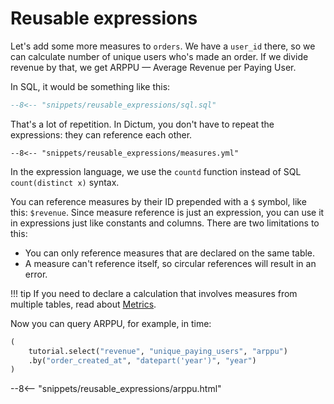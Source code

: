 # Reusable expressions

Let's add some more measures to `orders`. We have a `user_id` there, so we can calculate
number of unique users who's made an order. If we divide revenue by that, we get ARPPU —
Average Revenue per Paying User.

In SQL, it would be something like this:

```sql
--8<-- "snippets/reusable_expressions/sql.sql"
```

That's a lot of repetition. In Dictum, you don't have to repeat the expressions:
they can reference each other.

```{ .yaml title=project.yml hl_lines="12 15" }
--8<-- "snippets/reusable_expressions/measures.yml"
```

In the expression language, we use the `countd` function instead of SQL
`count(distinct x)` syntax.

You can reference measures by their ID prepended with a `$` symbol, like this: `$revenue`.
Since measure reference is just an expression, you can use it in expressions just like
constants and columns.
There are two limitations to this:

- You can only reference measures that are declared on the same table.
- A measure can't reference itself, so circular references will result in an error.

!!! tip
    If you need to declare a calculation that involves measures from multiple tables,
    read about [Metrics](./metrics_and_measures.md).

Now you can query ARPPU, for example, in time:

```py
(
    tutorial.select("revenue", "unique_paying_users", "arppu")
    .by("order_created_at", "datepart('year')", "year")
)
```

--8<-- "snippets/reusable_expressions/arppu.html"

